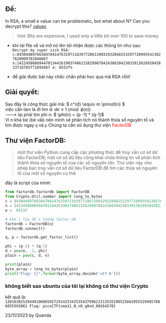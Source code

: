 ## Đề: 
In RSA, a small e value can be problematic, but what about N? Can you decrypt this? [values](https://mercury.picoctf.net/static/12d820e355a7775a2c9129b2622a7eb6/values)
> hint: Bits are expensive, I used only a little bit over 100 to save money

- khi tải file về và mở nó lên tôi nhận được các thông tin như sau:<br>
`Decrypt my super sick RSA: 
c:843044897663847841476319711639772861390329326681532977209935413827620909782846667
n:1422450808944701344261903748621562998784243662042303391362692043823716783771691667
e: 65537%`

- để giải được bài này chắc chắn phải học qua mã RSA rồiii!

## Giải quyết:
Sau đây là công thức giải mã:
$ c^{d} \equiv m \pmod{n} $ <br>
việc cần làm là đi tìm d: $de \equiv 1 \pmod{\phi(n)}$ <br>
---> lại phải tìm phi n: $ \phi(n) = (p -1) * (q-1)$ <br>
Vì n khá bé (bé vãi) nên mình sẽ phân tích nó thành thừa số nguyên tố và tìm được ngay `q` và `p`
Chúng ta cần sử dụng thư viện <span style="color: red">FactorDB</span>
## Thư viện FactorDB:
>một thư viện Python cung cấp các phương thức để truy vấn cơ sở dữ liệu FactorDB, một cơ sở dữ liệu công khai chứa thông tin về phân tích thành thừa số nguyên tố của các số nguyên lớn. 
Thư viện này cho phép bạn truy vấn cơ sở dữ liệu FactorDB để tìm các thừa số nguyên tố của một số nguyên cụ thể.

đây là script của mình: <br>
```python
from factordb.factordb import FactorDB
from Crypto.Util.number import long_to_bytes
c = 843044897663847841476319711639772861390329326681532977209935413827620909782846667
n = 1422450808944701344261903748621562998784243662042303391362692043823716783771691667
e =  65537

# khởi tạo đối tượng factor_db
factordb = FactorDB(n)
factordb.connect()

q, p = factordb.get_factor_list()

phi = (p-1) * (q-1)
d = pow(e, -1, phi)
plain = pow(c, d, n)

print(plain)
byte_array = long_to_bytes(plain)
print("Flag: {}".format(byte_array.decode('utf-8')))
```
### không biết sao ubuntu của tôi lại không có thư viện Crypto

kết quả là: `13016382529449106065927291425342535437996222135352905256639555294957886055592061
Flag: picoCTF{sma11_N_n0_g0od_00264570}`

23/11/2023 by Quanda